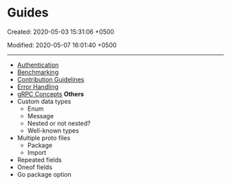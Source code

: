 # Guides

Created: 2020-05-03 15:31:06 +0500

Modified: 2020-05-07 16:01:40 +0500

---
-   [Authentication](https://grpc.io/docs/guides/auth/)
-   [Benchmarking](https://grpc.io/docs/guides/benchmarking/)
-   [Contribution Guidelines](https://grpc.io/docs/guides/contributing/)
-   [Error Handling](https://grpc.io/docs/guides/error/)
-   [gRPC Concepts](https://grpc.io/docs/guides/concepts/)
**Others**
-   Custom data types
    -   Enum
    -   Message
    -   Nested or not nested?
    -   Well-known types
-   Multiple proto files
    -   Package
    -   Import
-   Repeated fields
-   Oneof fields
-   Go package option
